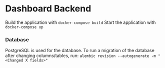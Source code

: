 # Dashboard Backend

Build the application with `docker-compose build`
Start the application with `docker-compose up`

### Database

PostgreSQL is used for the database. To run a migration of the database after changing columns/tables, run:
`alembic revision --autogenerate -m "<Changed X fields>"`